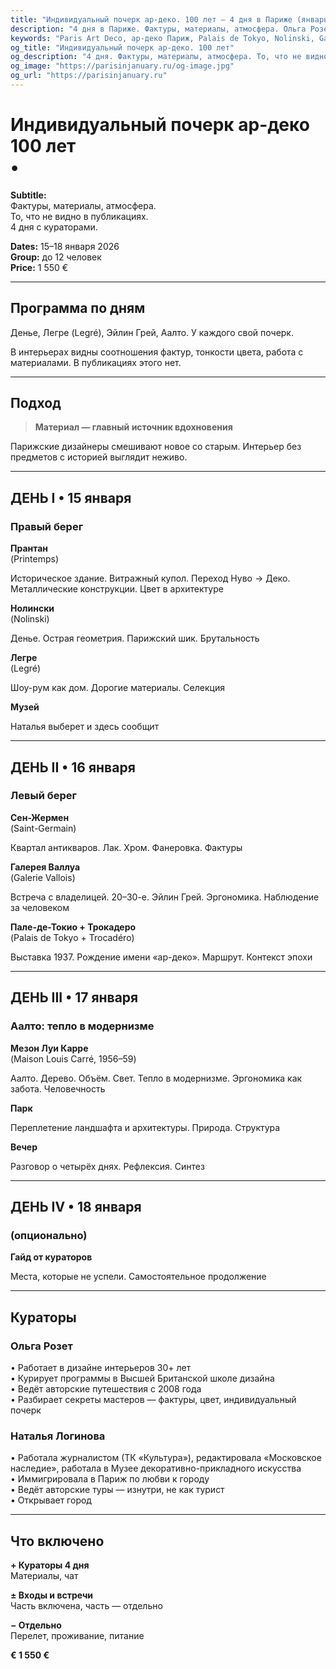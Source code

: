 ```yaml
---
title: "Индивидуальный почерк ар-деко. 100 лет — 4 дня в Париже (январь 2026)"
description: "4 дня в Париже. Фактуры, материалы, атмосфера. Ольга Розет и Наталья Логинова. Галереи, отели, шоу-румы. Малая группа."
keywords: "Paris Art Deco, ар-деко Париж, Palais de Tokyo, Nolinski, Galerie Vallois, Maison Louis Carré"
og_title: "Индивидуальный почерк ар-деко. 100 лет"
og_description: "4 дня. Фактуры, материалы, атмосфера. То, что не видно в публикациях."
og_image: "https://parisinjanuary.ru/og-image.jpg"
og_url: "https://parisinjanuary.ru"
---
```


# Индивидуальный почерк ар-деко<br><span class="hero-accent">100 лет</span><br>•

**Subtitle:**  
Фактуры, материалы, атмосфера.  
То, что не видно в публикациях.  
4 дня с кураторами.

**Dates:** 15–18 января 2026  
**Group:** до 12 человек  
**Price:** 1 550 €

---

## Программа по дням

Денье, Легре (Legré), Эйлин Грей, Аалто. У каждого свой почерк.

В интерьерах видны соотношения фактур, тонкости цвета, работа с материалами. В публикациях этого нет.

---

## Подход

> **Материал — главный источник вдохновения**

Парижские дизайнеры смешивают новое со старым. Интерьер без предметов с историей выглядит неживо.

---

## ДЕНЬ I • 15 января
### Правый берег

**Прантан**  
(Printemps)

Историческое здание. Витражный купол. Переход Нуво → Деко. Металлические конструкции. Цвет в архитектуре

**Нолински**  
(Nolinski)

Денье. Острая геометрия. Парижский шик. Брутальность

**Легре**  
(Legré)

Шоу-рум как дом. Дорогие материалы. Селекция

**Музей**

Наталья выберет и здесь сообщит

---

## ДЕНЬ II • 16 января
### Левый берег

**Сен-Жермен**  
(Saint-Germain)

Квартал антикваров. Лак. Хром. Фанеровка. Фактуры

**Галерея Валлуа**  
(Galerie Vallois)

Встреча с владелицей. 20–30-е. Эйлин Грей. Эргономика. Наблюдение за человеком

**Пале-де-Токио + Трокадеро**  
(Palais de Tokyo + Trocadéro)

Выставка 1937. Рождение имени «ар-деко». Маршрут. Контекст эпохи

---

## ДЕНЬ III • 17 января
### Аалто: тепло в модернизме

**Мезон Луи Карре**  
(Maison Louis Carré, 1956–59)

Аалто. Дерево. Объём. Свет. Тепло в модернизме. Эргономика как забота. Человечность

**Парк**

Переплетение ландшафта и архитектуры. Природа. Структура

**Вечер**

Разговор о четырёх днях. Рефлексия. Синтез

---

## ДЕНЬ IV • 18 января
### (опционально)

**Гайд от кураторов**

Места, которые не успели. Самостоятельное продолжение

---

## Кураторы

### Ольга Розет

• Работает в дизайне интерьеров 30+ лет  
• Курирует программы в Высшей Британской школе дизайна  
• Ведёт авторские путешествия с 2008 года  
• Разбирает секреты мастеров — фактуры, цвет, индивидуальный почерк

### Наталья Логинова

• Работала журналистом (ТК «Культура»), редактировала «Московское наследие», работала в Музее декоративно-прикладного искусства  
• Иммигрировала в Париж по любви к городу  
• Ведёт авторские туры — изнутри, не как турист  
• Открывает город

---

## Что включено

**+ Кураторы 4 дня**  
Материалы, чат

**± Входы и встречи**  
Часть включена, часть — отдельно

**− Отдельно**  
Перелет, проживание, питание

**€ 1 550 €**

